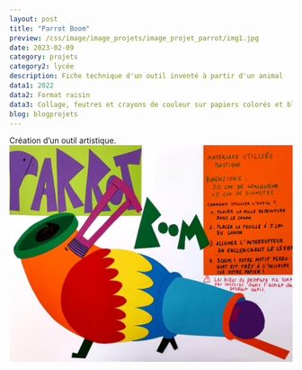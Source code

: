 ```yaml
---
layout: post
title: "Parrot Boom"
preview: /css/image/image_projets/image_projet_parrot/img1.jpg
date: 2023-02-09
category: projets 
category2: lycée
description: Fiche technique d'un outil inventé à partir d'un animal
data1: 2022
data2: Format raisin
data3: Collage, feutres et crayons de couleur sur papiers colorés et blanc
blog: blogprojets
---
```


Création d’un outil artistique.
<img onclick="Zoom(this)" class="img-gallery" src="/css/image/image_projets/image_projet_parrot/img1.jpg">
